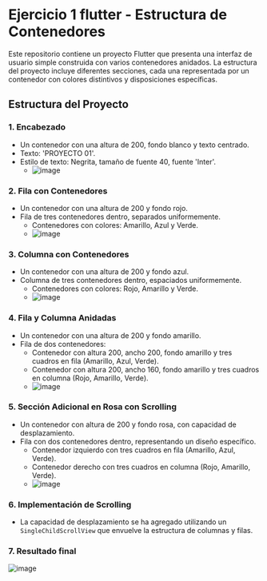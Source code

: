 # Ejercicio 1 flutter - Estructura de Contenedores

Este repositorio contiene un proyecto Flutter que presenta una interfaz de usuario simple construida con varios contenedores anidados. La estructura del proyecto incluye diferentes secciones,
cada una representada por un contenedor con colores distintivos y disposiciones específicas.

## Estructura del Proyecto

### 1. Encabezado
- Un contenedor con una altura de 200, fondo blanco y texto centrado.
- Texto: 'PROYECTO 01'.
- Estilo de texto: Negrita, tamaño de fuente 40, fuente 'Inter'.
  - ![image](https://github.com/Javi-23/oliasmoralesa01/assets/102307312/34fc9daf-62ee-44bf-b9cc-80fee49835ad)


### 2. Fila con Contenedores
- Un contenedor con una altura de 200 y fondo rojo.
- Fila de tres contenedores dentro, separados uniformemente.
  - Contenedores con colores: Amarillo, Azul y Verde.
  - ![image](https://github.com/Javi-23/oliasmoralesa01/assets/102307312/2b7f39ec-c959-409a-884e-47e329192f75)


### 3. Columna con Contenedores
- Un contenedor con una altura de 200 y fondo azul.
- Columna de tres contenedores dentro, espaciados uniformemente.
  - Contenedores con colores: Rojo, Amarillo y Verde.
  - ![image](https://github.com/Javi-23/oliasmoralesa01/assets/102307312/ac91147c-3180-46ca-8861-8e5eeb0fd00b)


### 4. Fila y Columna Anidadas
- Un contenedor con una altura de 200 y fondo amarillo.
- Fila de dos contenedores:
  - Contenedor con altura 200, ancho 200, fondo amarillo y tres cuadros en fila (Amarillo, Azul, Verde).
  - Contenedor con altura 200, ancho 160, fondo amarillo y tres cuadros en columna (Rojo, Amarillo, Verde).
  - ![image](https://github.com/Javi-23/oliasmoralesa01/assets/102307312/aa6a941d-2317-453c-ad82-5c91bdbbc2bd)

### 5. Sección Adicional en Rosa con Scrolling
- Un contenedor con altura de 200 y fondo rosa, con capacidad de desplazamiento.
- Fila con dos contenedores dentro, representando un diseño específico.
  - Contenedor izquierdo con tres cuadros en fila (Amarillo, Azul, Verde).
  - Contenedor derecho con tres cuadros en columna (Rojo, Amarillo, Verde).
  - ![image](https://github.com/Javi-23/oliasmoralesa01/assets/102307312/27cac3c4-971c-493d-ae36-79fcdcbb038b)

### 6. Implementación de Scrolling
- La capacidad de desplazamiento se ha agregado utilizando un `SingleChildScrollView` que envuelve la estructura de columnas y filas.

### 7. Resultado final 
![image](https://github.com/Javi-23/oliasmoralesa01/assets/102307312/139059d8-b349-49e0-bce2-cb5e48c9bc52)


